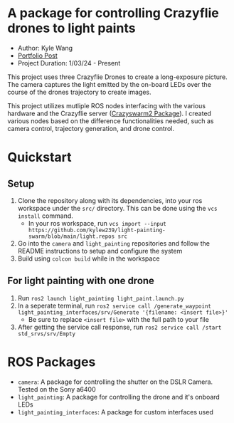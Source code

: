 # A package for controlling Crazyflie drones to light paints
- Author: Kyle Wang
- [Portfolio Post](https://kylew239.github.io/in_progress/crazyflie/)
- Project Duration: 1/03/24 - Present

This project uses three Crazyflie Drones to create a long-exposure picture. The camera captures the light emitted by the on-board LEDs over the course of the drones trajectory to create images.

This project utilizes mutliple ROS nodes interfacing with the various hardware and the Crazyflie server ([Crazyswarm2 Package](https://imrclab.github.io/crazyswarm2/)). I created various nodes based on the difference functionalities needed, such as camera control, trajectory generation, and drone control.

# Quickstart
## Setup
1. Clone the repository along with its dependencies, into your ros workspace under the `src/` directory. This can be done using the `vcs install` command.
    * In your ros workspace, run `vcs import --input https://github.com/kylew239/light-painting-swarm/blob/main/light.repos src`
2. Go into the `camera` and `light_painting` repositories and follow the README instructions to setup and configure the system
3. Build using `colcon build` while in the workspace

## For light painting with one drone
1. Run `ros2 launch light_painting light_paint.launch.py`
2. In a seperate terminal, run `ros2 service call /generate_waypoint light_painting_interfaces/srv/Generate '{filename: <insert file>}'`
    * Be sure to replace `<insert file>` with the full path to your file
3. After getting the service call response, run `ros2 service call /start std_srvs/srv/Empty`

# ROS Packages
- `camera`: A package for controlling the shutter on the DSLR Camera. Tested on the Sony a6400
- `light_painting`: A package for controlling the drone and it's onboard LEDs
- `light_painting_interfaces`: A package for custom interfaces used